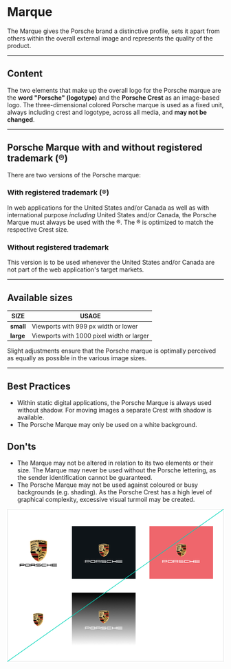 # Marque

The Marque gives the Porsche brand a distinctive profile, sets it apart from others within the overall external image and represents the quality of the product. 

---

## Content

The two elements that make up the overall logo for the Porsche marque are the **word "Porsche" (logotype)** and the **Porsche Crest** as an image-based logo. The three-dimensional colored Porsche marque is used as a fixed unit, always including crest and logotype, across all media, and **may not be changed**. 

---

## Porsche Marque with and without registered trademark (®)

There are two versions of the Porsche marque:

### With registered trademark (®)

In web applications for the United States and/or Canada as well as with international purpose *including* United States and/or Canada, the Porsche Marque must always be used with the ®. The ® is optimized to match the respective Crest size.

<p-marque></p-marque>

### Without registered trademark

This version is to be used whenever the United States and/or Canada are not part of the web application's target markets.

<p-marque trademark="false"></p-marque>

---

## Available sizes

| SIZE | USAGE |
|------|--------|
| **small** | Viewports with 999 px width or lower |
| **large** | Viewports with 1000 pixel width or larger |

Slight adjustments ensure that the Porsche marque is optimally perceived as equally as possible in the various image sizes.

---

## Best Practices

- Within static digital applications, the Porsche Marque is always used without shadow. For moving images a separate Crest with shadow is available.
- The Porsche Marque may only be used on a white background.

## Don'ts

- The Marque may not be altered in relation to its two elements or their size. The Marque may never be used without the Porsche lettering, as the sender identification cannot be guaranteed.
- The Porsche Marque may not be used against coloured or busy backgrounds (e.g. shading). As the Porsche Crest has a high level of graphical complexity, excessive visual turmoil may be created.

![Example for Porsche Marque](./assets/porsche-marque-donts-01.png)
